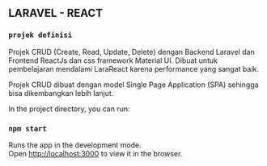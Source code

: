 
## LARAVEL - REACT

### `projek definisi`

Projek CRUD (Create, Read, Update, Delete) dengan Backend Laravel dan Frontend ReactJs dan css framework Material UI.
Dibuat untuk pembelajaran mendalami LaraReact karena performance yang sangat baik.

Projek CRUD dibuat dengan model Single Page Application (SPA) sehingga bisa dikembangkan lebih lanjut.


In the project directory, you can run:
### `npm start`

Runs the app in the development mode.<br />
Open [http://localhost:3000](http://localhost:3000) to view it in the browser.

